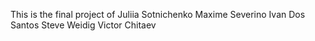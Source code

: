 This is the final project of 
 Juliia Sotnichenko
 Maxime Severino
 Ivan Dos Santos
 Steve Weidig
 Victor Chitaev